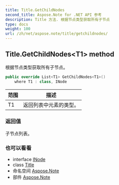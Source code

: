 ```yaml
---
title: Title.GetChildNodes
second_title: Aspose.Note for .NET API 参考
description: Title 方法. 根据节点类型获取所有子节点
type: docs
weight: 100
url: /zh/net/aspose.note/title/getchildnodes/
---
```

## Title.GetChildNodes&lt;T1&gt; method

根据节点类型获取所有子节点。

```csharp
public override List<T1> GetChildNodes<T1>()
    where T1 : class, INode
```

| 范围 | 描述 |
| --- | --- |
| T1 | 返回列表中元素的类型。 |

### 返回值

子节点列表。

### 也可以看看

* interface [INode](../../inode/)
* class [Title](../)
* 命名空间 [Aspose.Note](../../title/)
* 部件 [Aspose.Note](../../../)


